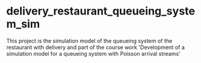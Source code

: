 # delivery_restaurant_queueing_system_sim
This project is the simulation model of the queueing system of the restaurant with delivery and part of the course work 'Development of a simulation model for a queueing system with Poisson arrival streams'
